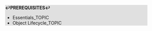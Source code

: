 <div style="margin:2em; background-color: #e0e0e0;">

<strong>↩PREREQUISITES↩</strong>

 * Essentials_TOPIC
 * Object Lifecycle_TOPIC

</div>

